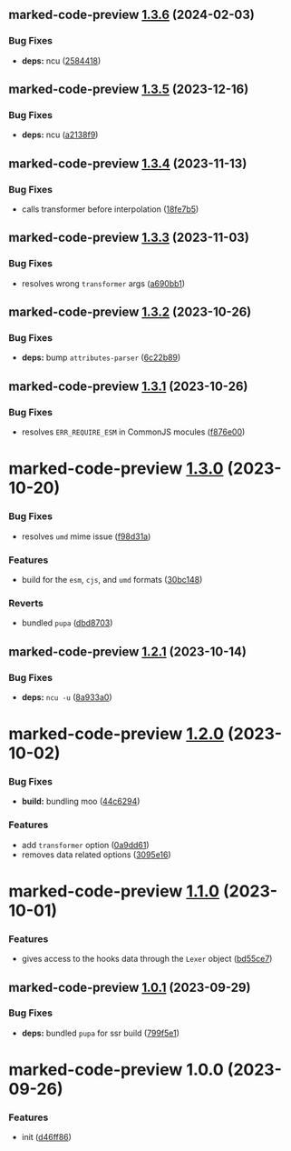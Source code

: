 ## marked-code-preview [1.3.6](https://github.com/bent10/marked-extensions/compare/marked-code-preview@1.3.5...marked-code-preview@1.3.6) (2024-02-03)


### Bug Fixes

* **deps:** ncu ([2584418](https://github.com/bent10/marked-extensions/commit/25844186ea9272530afc3dd1906e707f855f9338))

## marked-code-preview [1.3.5](https://github.com/bent10/marked-extensions/compare/marked-code-preview@1.3.4...marked-code-preview@1.3.5) (2023-12-16)


### Bug Fixes

* **deps:** ncu ([a2138f9](https://github.com/bent10/marked-extensions/commit/a2138f93816d6bf7497f914edeac1248ad36744a))

## marked-code-preview [1.3.4](https://github.com/bent10/marked-extensions/compare/marked-code-preview@1.3.3...marked-code-preview@1.3.4) (2023-11-13)


### Bug Fixes

* calls transformer before interpolation ([18fe7b5](https://github.com/bent10/marked-extensions/commit/18fe7b5c5bb4f3a181115821ac0f83ed6c7eb929))

## marked-code-preview [1.3.3](https://github.com/bent10/marked-extensions/compare/marked-code-preview@1.3.2...marked-code-preview@1.3.3) (2023-11-03)


### Bug Fixes

* resolves wrong `transformer` args ([a690bb1](https://github.com/bent10/marked-extensions/commit/a690bb1dc65274336beadc9a81ad5220290b5225))

## marked-code-preview [1.3.2](https://github.com/bent10/marked-extensions/compare/marked-code-preview@1.3.1...marked-code-preview@1.3.2) (2023-10-26)


### Bug Fixes

* **deps:** bump `attributes-parser` ([6c22b89](https://github.com/bent10/marked-extensions/commit/6c22b89c927cface29d1eb4330bd039132d44cba))

## marked-code-preview [1.3.1](https://github.com/bent10/marked-extensions/compare/marked-code-preview@1.3.0...marked-code-preview@1.3.1) (2023-10-26)


### Bug Fixes

* resolves `ERR_REQUIRE_ESM` in CommonJS mocules ([f876e00](https://github.com/bent10/marked-extensions/commit/f876e00dcd08969cf1489b7fc23c29a7e2e67d96))

# marked-code-preview [1.3.0](https://github.com/bent10/marked-extensions/compare/marked-code-preview@1.2.1...marked-code-preview@1.3.0) (2023-10-20)


### Bug Fixes

* resolves `umd` mime issue ([f98d31a](https://github.com/bent10/marked-extensions/commit/f98d31af547deb496098a54d836a55625e05040e))


### Features

* build for the `esm`, `cjs`, and `umd` formats ([30bc148](https://github.com/bent10/marked-extensions/commit/30bc148b037aaff23dee1ecca64d31c8b4ae827c))


### Reverts

* bundled `pupa` ([dbd8703](https://github.com/bent10/marked-extensions/commit/dbd87037ab7bf8397c9b7623112417dee72a9721))

## marked-code-preview [1.2.1](https://github.com/bent10/marked-extensions/compare/marked-code-preview@1.2.0...marked-code-preview@1.2.1) (2023-10-14)


### Bug Fixes

* **deps:** `ncu -u` ([8a933a0](https://github.com/bent10/marked-extensions/commit/8a933a02c3dfd68da68fb6743f14d08f3ab5acc5))

# marked-code-preview [1.2.0](https://github.com/bent10/marked-extensions/compare/marked-code-preview@1.1.0...marked-code-preview@1.2.0) (2023-10-02)


### Bug Fixes

* **build:** bundling moo ([44c6294](https://github.com/bent10/marked-extensions/commit/44c6294536cdb83660686a670b15221ceb249676))


### Features

* add `transformer` option ([0a9dd61](https://github.com/bent10/marked-extensions/commit/0a9dd61e187744ae18742469979d8a866e85dd14))
* removes data related options ([3095e16](https://github.com/bent10/marked-extensions/commit/3095e16834ed5a44de2d8c5a9c0480446402efdc))

# marked-code-preview [1.1.0](https://github.com/bent10/marked-extensions/compare/marked-code-preview@1.0.1...marked-code-preview@1.1.0) (2023-10-01)


### Features

* gives access to the hooks data through the `Lexer` object ([bd55ce7](https://github.com/bent10/marked-extensions/commit/bd55ce7bbba29112c239f88970bfd5234202b5d5))

## marked-code-preview [1.0.1](https://github.com/bent10/marked-extensions/compare/marked-code-preview@1.0.0...marked-code-preview@1.0.1) (2023-09-29)


### Bug Fixes

* **deps:** bundled `pupa` for ssr build ([799f5e1](https://github.com/bent10/marked-extensions/commit/799f5e1f8f2ca1efa3783fc41db00b4b6a87d132))

# marked-code-preview 1.0.0 (2023-09-26)


### Features

* init ([d46ff86](https://github.com/bent10/marked-extensions/commit/d46ff868697dfaf129cdfd55e2c1680ca5d9f463))
